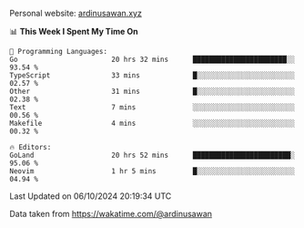 Personal website: [ardinusawan.xyz](https://ardinusawan.xyz)

<!--START_SECTION:waka-->
📊 **This Week I Spent My Time On** 

```text
💬 Programming Languages: 
Go                       20 hrs 32 mins      ███████████████████████░░   93.54 % 
TypeScript               33 mins             █░░░░░░░░░░░░░░░░░░░░░░░░   02.57 % 
Other                    31 mins             █░░░░░░░░░░░░░░░░░░░░░░░░   02.38 % 
Text                     7 mins              ░░░░░░░░░░░░░░░░░░░░░░░░░   00.56 % 
Makefile                 4 mins              ░░░░░░░░░░░░░░░░░░░░░░░░░   00.32 % 

🔥 Editors: 
GoLand                   20 hrs 52 mins      ████████████████████████░   95.06 % 
Neovim                   1 hr 5 mins         █░░░░░░░░░░░░░░░░░░░░░░░░   04.94 % 
```


 Last Updated on 06/10/2024 20:19:34 UTC
<!--END_SECTION:waka-->
Data taken from https://wakatime.com/@ardinusawan
